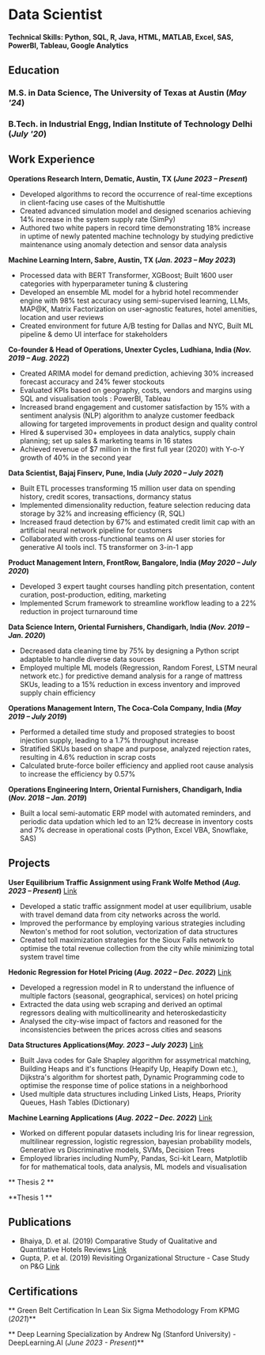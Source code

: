 # Data Scientist

#### Technical Skills: Python, SQL, R, Java, HTML, MATLAB, Excel, SAS, PowerBI, Tableau, Google Analytics

## Education
### M.S. in Data Science, The University of Texas at Austin (_May '24_)	 			        		
### B.Tech. in Industrial Engg, Indian Institute of Technology Delhi (_July '20_)

## Work Experience
**Operations Research Intern, Dematic, Austin, TX (_June 2023 – Present_)**
- Developed algorithms to record the occurrence of real-time exceptions in client-facing use cases of the Multishuttle
- Created advanced simulation model and designed scenarios achieving 14% increase in the system supply rate (SimPy)
- Authored two white papers in record time demonstrating 18% increase in uptime of newly patented machine technology by studying predictive maintenance using anomaly detection and sensor data analysis

**Machine Learning Intern, Sabre, Austin, TX (_Jan. 2023 – May 2023_)**
- Processed data with BERT Transformer, XGBoost; Built 1600 user categories with hyperparameter tuning & clustering
- Developed an ensemble ML model for a hybrid hotel recommender engine with 98% test accuracy using semi-supervised learning, LLMs, MAP@K, Matrix Factorization on user-agnostic features, hotel amenities, location and user reviews
- Created environment for future A/B testing for Dallas and NYC, Built ML pipeline & demo UI interface for stakeholders

**Co-founder & Head of Operations, Unexter Cycles, Ludhiana, India (_Nov. 2019 – Aug. 2022_)**
- Created ARIMA model for demand prediction, achieving 30% increased forecast accuracy and 24% fewer stockouts
- Evaluated KPIs based on geography, costs, vendors and margins using SQL and visualisation tools : PowerBI, Tableau
- Increased brand engagement and customer satisfaction by 15% with a sentiment analysis (NLP) algorithm to analyze customer feedback allowing for targeted improvements in product design and quality control
- Hired & supervised 30+ employees in data analytics, supply chain planning; set up sales & marketing teams in 16 states
- Achieved revenue of $7 million in the first full year (2020) with Y-o-Y growth of 40% in the second year

**Data Scientist, Bajaj Finserv, Pune, India (_July 2020 – July 2021_)**
- Built ETL processes transforming 15 million user data on spending history, credit scores, transactions, dormancy status
- Implemented dimensionality reduction, feature selection reducing data storage by 32% and increasing efficiency (R, SQL)
- Increased fraud detection by 67% and estimated credit limit cap with an artificial neural network pipeline for customers
- Collaborated with cross-functional teams on AI user stories for generative AI tools incl. T5 transformer on 3-in-1 app

**Product Management Intern, FrontRow, Bangalore, India (_May 2020 – July 2020_)**
- Developed 3 expert taught courses handling pitch presentation, content curation, post-production, editing, marketing
- Implemented Scrum framework to streamline workflow leading to a 22% reduction in project turnaround time

**Data Science Intern, Oriental Furnishers, Chandigarh, India (_Nov. 2019 – Jan. 2020_)**
- Decreased data cleaning time by 75% by designing a Python script adaptable to handle diverse data sources
- Employed multiple ML models (Regression, Random Forest, LSTM neural network etc.) for predictive demand analysis for a range of mattress SKUs, leading to a 15% reduction in excess inventory and improved supply chain efficiency

**Operations Management Intern, The Coca-Cola Company, India (_May 2019 – July 2019_)**
- Performed a detailed time study and proposed strategies to boost injection supply, leading to a 1.7% throughput increase
- Stratified SKUs based on shape and purpose, analyzed rejection rates, resulting in 4.6% reduction in scrap costs
- Calculated brute-force boiler efficiency and applied root cause analysis to increase the efficiency by 0.57%

**Operations Engineering Intern, Oriental Furnishers, Chandigarh, India (_Nov. 2018 – Jan. 2019_)**
- Built a local semi-automatic ERP model with automated reminders, and periodic data updation which led to an 12% decrease in inventory costs and 7% decrease in operational costs (Python, Excel VBA, Snowflake, SAS)

## Projects
**User Equilibrium Traffic Assignment using Frank Wolfe Method (_Aug. 2023 – Present_)**
[Link](https://github.com/tbansal2707/TrafficAssignment)
- Developed a static traffic assignment model at user equilibrium, usable with travel demand data from city networks across the world.
- Improved the performance by employing various strategies including Newton's method for root solution, vectorization of data structures
- Created toll maximization strategies for the Sioux Falls network to optimise the total revenue collection from the city while minimizing total system travel time

**Hedonic Regression for Hotel Pricing (_Aug. 2022 – Dec. 2022_)**
[Link](https://github.com/tbansal2707/Hedonic-Regression)
- Developed a regression model in R to understand the influence of multiple factors (seasonal, geographical, services) on hotel pricing
- Extracted the data using web scraping and derived an optimal regressors dealing with multicollinearity and heteroskedasticity
- Analysed the city-wise impact of factors and reasoned for the inconsistencies between the prices across cities and seasons

**Data Structures Applications(_May. 2023 – July 2023_)**
[Link](https://github.com/tbansal2707/Data-Structures-Projects)
- Built Java codes for Gale Shapley algorithm for assymetrical matching, Building Heaps and it's functions (Heapify Up, Heapify Down etc.), Dijkstra's algorithm for shortest path, Dynamic Programming code to optimise the response time of police stations in a neighborhood
- Used multiple data structures including Linked Lists, Heaps, Priority Queues, Hash Tables (Dictionary)

**Machine Learning Applications (_Aug. 2022 – Dec. 2022_)**
[Link](https://github.com/tbansal2707/Machine-Learning-Projects)
- Worked on different popular datasets including Iris for linear regression, multilinear regression, logistic regression, bayesian probability models, Generative vs Discriminative models, SVMs, Decision Trees
- Employed libraries including NumPy, Pandas, Sci-kit Learn, Matplotlib for for mathematical tools, data analysis, ML models and visualisation

** Thesis 2 **

**Thesis 1 **

## Publications
- Bhaiya, D. et al. (2019) Comparative Study of Qualitative and Quantitative Hotels Reviews [Link](https://www.ijrdt.org/full_paper/39525/1021/Comparative-Study-of-Qualitative-and-Quantitative-reviews-in-Hotel-Industry)
- Gupta, P. et al. (2019) Revisiting Organizational Structure - Case Study on P&G [Link](https://www.ijrdt.org/full_paper/40526/1021/Revisiting-Organizational-Structure-Case-study-on-P-G)

## Certifications
** Green Belt Certification In Lean Six Sigma Methodology From KPMG (_2021_)**

** Deep Learning Specialization by Andrew Ng (Stanford University) - DeepLearning.AI (_June 2023 - Present_)**
